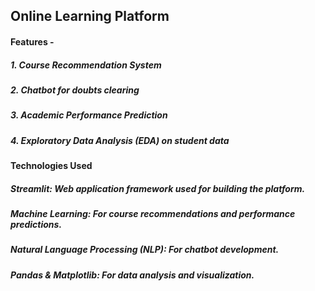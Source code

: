 ## Online Learning Platform

#### Features -

##### 1. Course Recommendation System

##### 2. Chatbot for doubts clearing

##### 3. Academic Performance Prediction

##### 4. Exploratory Data Analysis (EDA) on student data

#### Technologies Used

##### Streamlit: Web application framework used for building the platform.

##### Machine Learning: For course recommendations and performance predictions.

##### Natural Language Processing (NLP): For chatbot development.

##### Pandas & Matplotlib: For data analysis and visualization.
